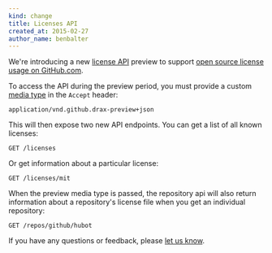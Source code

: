 ```yaml
---
kind: change
title: Licenses API
created_at: 2015-02-27
author_name: benbalter
---
```


We're introducing a new [license API](/v3/licenses) preview to support [open source license usage on GitHub.com](https://github.com/blog/1964-license-usage-on-github-com).

To access the API during the preview period, you must provide a custom [media type](/v3/media) in the `Accept` header:

    application/vnd.github.drax-preview+json

This will then expose two new API endpoints. You can get a list of all known licenses:

    GET /licenses

Or get information about a particular license:

    GET /licenses/mit

When the preview media type is passed, the repository api will also return information about a repository's license file when you get an individual repository:

    GET /repos/github/hubot

If you have any questions or feedback, please [let us know](https://github.com/contact?form%5Bsubject%5D=Licenses+API).
